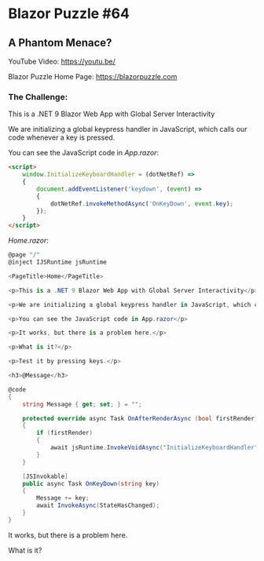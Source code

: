 # Blazor Puzzle #64

## A Phantom Menace?

YouTube Video: https://youtu.be/

Blazor Puzzle Home Page: https://blazorpuzzle.com

### The Challenge:

This is a .NET 9 Blazor Web App with Global Server Interactivity

We are initializing a global keypress handler in JavaScript, which calls our code whenever a key is pressed.

You can see the JavaScript code in *App.razor*:

```html
<script>
    window.InitializeKeyboardHandler = (dotNetRef) =>
    {
        document.addEventListener('keydown', (event) =>
        {
            dotNetRef.invokeMethodAsync('OnKeyDown', event.key);
        });
    }
</script>
```

*Home.razor*:

```c#
@page "/"
@inject IJSRuntime jsRuntime

<PageTitle>Home</PageTitle>

<p>This is a .NET 9 Blazor Web App with Global Server Interactivity</p>

<p>We are initializing a global keypress handler in JavaScript, which calls our code whenever a key is pressed.</p>

<p>You can see the JavaScript code in App.razor</p>

<p>It works, but there is a problem here.</p>

<p>What is it?</p>

<p>Test it by pressing keys.</p>

<h3>@Message</h3>

@code 
{
    string Message { get; set; } = "";

    protected override async Task OnAfterRenderAsync (bool firstRender)
    {
        if (firstRender)
        {
            await jsRuntime.InvokeVoidAsync("InitializeKeyboardHandler", DotNetObjectReference.Create(this));
        }
    }

    [JSInvokable]
    public async Task OnKeyDown(string key)
    {
        Message += key;
        await InvokeAsync(StateHasChanged);
    }
}
```

It works, but there is a problem here.

What is it?

